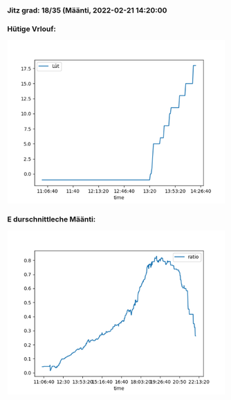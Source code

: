### Jitz grad: 18/35 (Määnti, 2022-02-21 14:20:00

### Hütige Vrlouf:
![Graph](Today.png)

### E durschnittleche Määnti:
![Graph](Määnti.png)